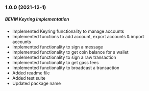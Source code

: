 ### 1.0.0 (2021-12-1)

##### BEVM Keyring Implementation

- Implemented Keyring functionality to manage accounts 
- Implemented functions to add account, export accounts & import accounts
- Implemented functionality to sign a message
- Implemented functionality to get coin balance for a wallet
- Implemented functionality to sign a raw transaction
- Implemented functionality to get gass fees
- Implemented functionality to broadcast a transaction
- Added readme file
- Added test suite
- Updated package name
